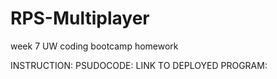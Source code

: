 # RPS-Multiplayer
week 7 UW coding bootcamp homework

INSTRUCTION:
PSUDOCODE:
LINK TO DEPLOYED PROGRAM:
